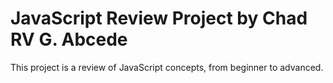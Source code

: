 # JavaScript Review Project by Chad RV G. Abcede
This project is a review of JavaScript concepts, from beginner to advanced. 